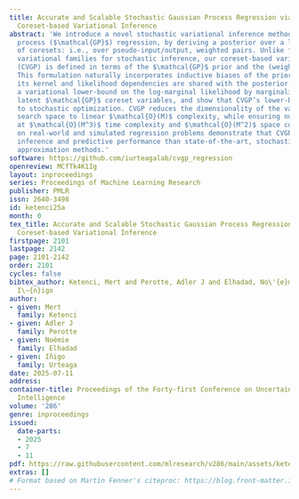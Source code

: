 ```yaml
---
title: Accurate and Scalable Stochastic Gaussian Process Regression via Learnable
  Coreset-based Variational Inference
abstract: 'We introduce a novel stochastic variational inference method for Gaussian
  process ($\mathcal{GP}$) regression, by deriving a posterior over a learnable set
  of coresets: i.e., over pseudo-input/output, weighted pairs. Unlike former free-form
  variational families for stochastic inference, our coreset-based variational $\mathcal{GP}$
  (CVGP) is defined in terms of the $\mathcal{GP}$ prior and the (weighted) data likelihood.
  This formulation naturally incorporates inductive biases of the prior, and ensures
  its kernel and likelihood dependencies are shared with the posterior. We derive
  a variational lower-bound on the log-marginal likelihood by marginalizing over the
  latent $\mathcal{GP}$ coreset variables, and show that CVGP’s lower-bound is amenable
  to stochastic optimization. CVGP reduces the dimensionality of the variational parameter
  search space to linear $\mathcal{O}(M)$ complexity, while ensuring numerical stability
  at $\mathcal{O}(M^3)$ time complexity and $\mathcal{O}(M^2)$ space complexity. Evaluations
  on real-world and simulated regression problems demonstrate that CVGP achieves superior
  inference and predictive performance than state-of-the-art, stochastic sparse $\mathcal{GP}$
  approximation methods.'
software: https://github.com/iurteagalab/cvgp_regression
openreview: MCfTk4K1Ig
layout: inproceedings
series: Proceedings of Machine Learning Research
publisher: PMLR
issn: 2640-3498
id: ketenci25a
month: 0
tex_title: Accurate and Scalable Stochastic Gaussian Process Regression via Learnable
  Coreset-based Variational Inference
firstpage: 2101
lastpage: 2142
page: 2101-2142
order: 2101
cycles: false
bibtex_author: Ketenci, Mert and Perotte, Adler J and Elhadad, No\'{e}mie and Urteaga,
  I\~{n}igo
author:
- given: Mert
  family: Ketenci
- given: Adler J
  family: Perotte
- given: Noémie
  family: Elhadad
- given: Iñigo
  family: Urteaga
date: 2025-07-11
address:
container-title: Proceedings of the Forty-first Conference on Uncertainty in Artificial
  Intelligence
volume: '286'
genre: inproceedings
issued:
  date-parts:
  - 2025
  - 7
  - 11
pdf: https://raw.githubusercontent.com/mlresearch/v286/main/assets/ketenci25a/ketenci25a.pdf
extras: []
# Format based on Martin Fenner's citeproc: https://blog.front-matter.io/posts/citeproc-yaml-for-bibliographies/
---
```

